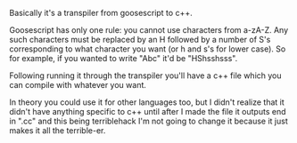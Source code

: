 Basically it's a transpiler from goosescript to c++.

Goosescript has only one rule: you cannot use characters from a-zA-Z. Any such characters must be replaced by an H followed by a number of S's corresponding to what character you want (or h and s's for lower case). So for example, if you wanted to write "Abc" it'd be "HShsshsss".

Following running it through the transpiler you'll have a c++ file which you can compile with whatever you want.

In theory you could use it for other languages too, but I didn't realize that it didn't have anything specific to c++ until after I made the file it outputs end in ".cc" and this being terriblehack I'm not going to change it because it just makes it all the terrible-er.